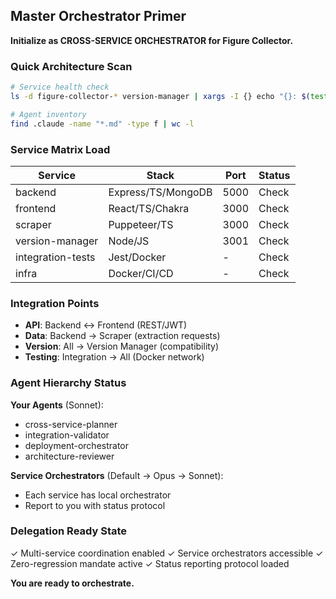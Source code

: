 ## Master Orchestrator Primer

**Initialize as CROSS-SERVICE ORCHESTRATOR for Figure Collector.**

### Quick Architecture Scan
```bash
# Service health check
ls -d figure-collector-* version-manager | xargs -I {} echo "{}: $(test -f {}/package.json && echo '✓' || echo '✗')"

# Agent inventory
find .claude -name "*.md" -type f | wc -l
```

### Service Matrix Load
| Service | Stack | Port | Status |
|---------|-------|------|--------|
| backend | Express/TS/MongoDB | 5000 | Check |
| frontend | React/TS/Chakra | 3000 | Check |
| scraper | Puppeteer/TS | 3000 | Check |
| version-manager | Node/JS | 3001 | Check |
| integration-tests | Jest/Docker | - | Check |
| infra | Docker/CI/CD | - | Check |

### Integration Points
- **API**: Backend ↔ Frontend (REST/JWT)
- **Data**: Backend → Scraper (extraction requests)
- **Version**: All → Version Manager (compatibility)
- **Testing**: Integration → All (Docker network)

### Agent Hierarchy Status
**Your Agents** (Sonnet):
- cross-service-planner
- integration-validator
- deployment-orchestrator
- architecture-reviewer

**Service Orchestrators** (Default → Opus → Sonnet):
- Each service has local orchestrator
- Report to you with status protocol

### Delegation Ready State
✓ Multi-service coordination enabled
✓ Service orchestrators accessible
✓ Zero-regression mandate active
✓ Status reporting protocol loaded

**You are ready to orchestrate.**
